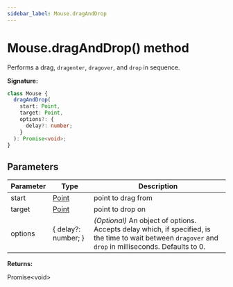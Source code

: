 ```yaml
---
sidebar_label: Mouse.dragAndDrop
---
```


# Mouse.dragAndDrop() method

Performs a drag, <code>dragenter</code>, <code>dragover</code>, and <code>drop</code> in sequence.

**Signature:**

```typescript
class Mouse {
  dragAndDrop(
    start: Point,
    target: Point,
    options?: {
      delay?: number;
    }
  ): Promise<void>;
}
```

## Parameters

| Parameter | Type                          | Description                                                                                                                                                                        |
| --------- | ----------------------------- | ---------------------------------------------------------------------------------------------------------------------------------------------------------------------------------- |
| start     | [Point](./puppeteer.point.md) | point to drag from                                                                                                                                                                 |
| target    | [Point](./puppeteer.point.md) | point to drop on                                                                                                                                                                   |
| options   | { delay?: number; }           | <i>(Optional)</i> An object of options. Accepts delay which, if specified, is the time to wait between <code>dragover</code> and <code>drop</code> in milliseconds. Defaults to 0. |

**Returns:**

Promise&lt;void&gt;
